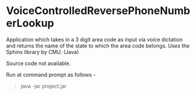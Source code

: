 # VoiceControlledReversePhoneNumberLookup

Application which takes in a 3 digit area code as input via voice dictation and returns the name of the state to which the area code belongs. Uses the Sphinx library by CMU. (Java)

Source code not available.

Run at command prompt as follows - 

>java -jar project.jar
